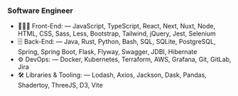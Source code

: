 ### Software Engineer ###

- 👨🏻‍💻 Front-End: — JavaScript, TypeScript, React, Next, Nuxt, Node, HTML, CSS, Sass, Less, Bootstrap, Tailwind, jQuery, Jest, Selenium
- 🗄️ Back-End: — Java, Rust, Python, Bash, SQL, SQLite, PostgreSQL, Spring, Spring Boot, Flask, Flyway, Swagger, JDBI, Hibernate
- ⚙️ DevOps: — Docker, Kubernetes, Terraform, AWS, Grafana, Git, GitLab, Jira
- 🛠️ Libraries & Tooling: — Lodash, Axios, Jackson, Dask, Pandas, Shadertoy, ThreeJS, D3, Vite
<!--
**derrek-gass/derrek-gass** is a ✨ _special_ ✨ repository because its `README.md` (this file) appears on your GitHub profile.

Here are some ideas to get you started:

- 🔭 I’m currently working on ...
- 🌱 Constantly growing my programming skills. In respect to proI’m currently learning ...
- 👯 I’m looking to collaborate on ...
- 🤔 I’m looking for help with ...
- 💬 Ask me about ...
- 📫 How to reach me: ...
- 😄 Pronouns: ...
- ⚡ Fun fact: ...
-->
